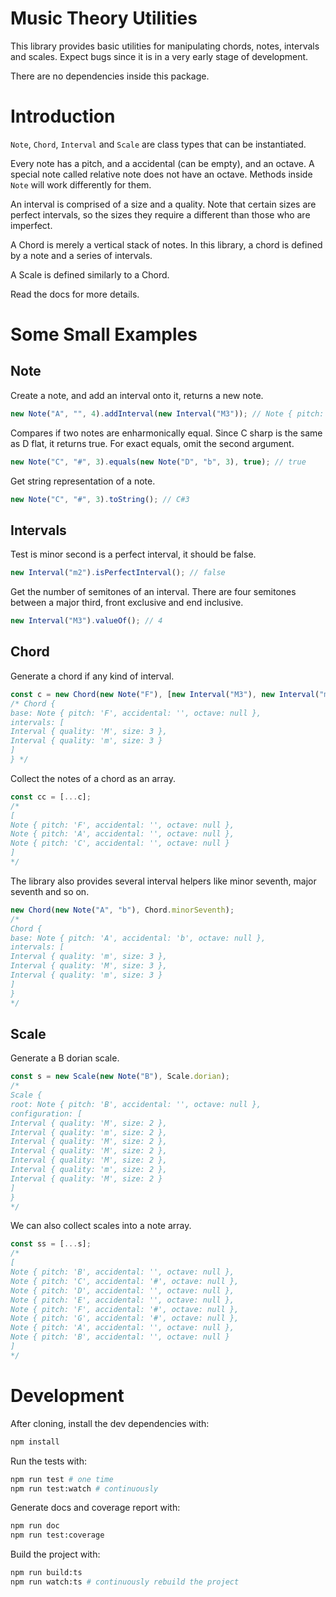 # Music Theory Utilities

This library provides basic utilities for manipulating chords, notes, intervals and scales. Expect bugs since it is in a very early stage of development.

There are no dependencies inside this package.

# Introduction

`Note`, `Chord`, `Interval` and `Scale` are class types that can be instantiated.

Every note has a pitch, and a accidental (can be empty), and an octave. A
special note called relative note does not have an octave. Methods inside `Note`
will work differently for them.

An interval is comprised of a size and a quality. Note that certain sizes are perfect intervals, so the sizes they require a different than those who are imperfect.

A Chord is merely a vertical stack of notes. In this library, a chord is defined by a note and a series of intervals.

A Scale is defined similarly to a Chord.

Read the docs for more details.

# Some Small Examples

## Note

Create a note, and add an interval onto it, returns a new note.

```js
new Note("A", "", 4).addInterval(new Interval("M3")); // Note { pitch: 'C', accidental: '#', octave: 5 }
```

Compares if two notes are enharmonically equal. Since C sharp is the same as D flat, it returns true. For exact equals, omit the second argument.

```js
new Note("C", "#", 3).equals(new Note("D", "b", 3), true); // true
```

Get string representation of a note.

```js
new Note("C", "#", 3).toString(); // C#3
```

## Intervals

Test is minor second is a perfect interval, it should be false.

```js
new Interval("m2").isPerfectInterval(); // false
```

Get the number of semitones of an interval. There are four semitones between a major third, front exclusive and end inclusive.

```js
new Interval("M3").valueOf(); // 4
```

## Chord

Generate a chord if any kind of interval.

```js
const c = new Chord(new Note("F"), [new Interval("M3"), new Interval("m3")]);
/* Chord {
base: Note { pitch: 'F', accidental: '', octave: null },
intervals: [
Interval { quality: 'M', size: 3 },
Interval { quality: 'm', size: 3 }
]
} */
```

Collect the notes of a chord as an array.

```js
const cc = [...c];
/*
[
Note { pitch: 'F', accidental: '', octave: null },
Note { pitch: 'A', accidental: '', octave: null },
Note { pitch: 'C', accidental: '', octave: null }
]
*/
```

The library also provides several interval helpers like minor seventh, major seventh and so on.

```js
new Chord(new Note("A", "b"), Chord.minorSeventh);
/*
Chord {
base: Note { pitch: 'A', accidental: 'b', octave: null },
intervals: [
Interval { quality: 'm', size: 3 },
Interval { quality: 'M', size: 3 },
Interval { quality: 'm', size: 3 }
]
}
*/
```

## Scale

Generate a B dorian scale.

```js
const s = new Scale(new Note("B"), Scale.dorian);
/*
Scale {
root: Note { pitch: 'B', accidental: '', octave: null },
configuration: [
Interval { quality: 'M', size: 2 },
Interval { quality: 'm', size: 2 },
Interval { quality: 'M', size: 2 },
Interval { quality: 'M', size: 2 },
Interval { quality: 'M', size: 2 },
Interval { quality: 'm', size: 2 },
Interval { quality: 'M', size: 2 }
]
}
*/
```

We can also collect scales into a note array.

```js
const ss = [...s];
/*
[
Note { pitch: 'B', accidental: '', octave: null },
Note { pitch: 'C', accidental: '#', octave: null },
Note { pitch: 'D', accidental: '', octave: null },
Note { pitch: 'E', accidental: '', octave: null },
Note { pitch: 'F', accidental: '#', octave: null },
Note { pitch: 'G', accidental: '#', octave: null },
Note { pitch: 'A', accidental: '', octave: null },
Note { pitch: 'B', accidental: '', octave: null }
]
*/
```

# Development

After cloning, install the dev dependencies with:

```sh
npm install
```

Run the tests with:

```sh
npm run test # one time
npm run test:watch # continuously
```

Generate docs and coverage report with:

```sh
npm run doc
npm run test:coverage
```

Build the project with:

```sh
npm run build:ts
npm run watch:ts # continuously rebuild the project
```
